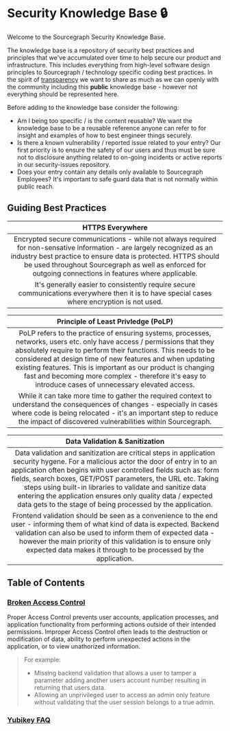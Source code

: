 # Security Knowledge Base 🔒

Welcome to the Sourcegraph Security Knowledge Base.

The knowledge base is a repository of security best practices and principles that we've accumulated over time to help secure our product and infrastructure. This includes everything from high-level software design principles to Sourcegraph / technology specific coding best practices.
In the spirit of [transparency](../../../company-info-and-process/values/index.md#open-and-transparent) we want to share as much as we can openly with the community including this **public** knowledge base - however not everything should be represented here.

Before adding to the knowledge base consider the following:

- Am I being too specific / is the content reusable? We want the knowledge base to be a reusable reference anyone can refer to for insight and examples of how to best engineer things securely.
- Is there a known vulnerability / reported issue related to your entry? Our first priority is to ensure the safety of our users and thus must be sure not to disclosure anything related to on-going incidents or active reports in our security-issues repository.
- Does your entry contain any details only available to Sourcegraph Employees? It's important to safe guard data that is not normally within public reach.

## Guiding Best Practices

|                                                                                                                                        **HTTPS Everywhere**                                                                                                                                         |
| :-------------------------------------------------------------------------------------------------------------------------------------------------------------------------------------------------------------------------------------------------------------------------------------------------: |
| Encrypted secure communications - while not always required for non-sensative information - are largely recognized as an industry best practice to ensure data is protected. HTTPS should be used throughout Sourcegraph as well as enforced for outgoing connections in features where applicable. |
|                                                                            It's generally easier to consistently require secure communications everywhere then it is to have special cases where encryption is not used.                                                                            |

|                                                                                                                                                                                            **Principle of Least Privledge (PoLP)**                                                                                                                                                                                            |
| :---------------------------------------------------------------------------------------------------------------------------------------------------------------------------------------------------------------------------------------------------------------------------------------------------------------------------------------------------------------------------------------------------------------------------: |
| PoLP refers to the practice of ensuring systems, processes, networks, users etc. only have access / permissions that they absolutely require to perform their functions. This needs to be considered at design time of new features and when updating existing features. This is important as our product is changing fast and becoming more complex - therefore it's easy to introduce cases of unnecessary elevated access. |
|                                                                                   While it can take more time to gather the required context to understand the consequences of changes - especially in cases where code is being relocated - it's an important step to reduce the impact of discovered vulnerabilities within Sourcegraph.                                                                                    |

|                                                                                                                                                                                                               **Data Validation & Sanitization**                                                                                                                                                                                                                |
| :-------------------------------------------------------------------------------------------------------------------------------------------------------------------------------------------------------------------------------------------------------------------------------------------------------------------------------------------------------------------------------------------------------------------------------------------------------------: |
| Data validation and sanitization are critical steps in application security hygene. For a malicious actor the door of entry in to an application often begins with user controlled fields such as: form fields, search boxes, GET/POST parameters, the URL etc. Taking steps using built-in libraries to validate and sanitize data entering the application ensures only quality data / expected data gets to the stage of being processed by the application. |
|                                                                 Frontend validation should be seen as a convenience to the end user - informing them of what kind of data is expected. Backend validation can also be used to inform them of expected data - however the main priority of this validation is to ensure only expected data makes it through to be processed by the application.                                                                  |

## Table of Contents

### [Broken Access Control](./broken-access-control.md)

Proper Access Control prevents user accounts, application processes, and application functionality from performing actions outside of their intended permissions. Improper Access Control often leads to the destruction or modification of data, ability to perform unexpected actions in the application, or to view unathorized information.

> For example:
>
> - Missing backend validation that allows a user to tamper a parameter adding another users account number resulting in returning that users data.
> - Allowing an unprivileged user to access an admin only feature without validating that the user session belongs to a true admin.

### [Yubikey FAQ](./yubikey-faq.md)
